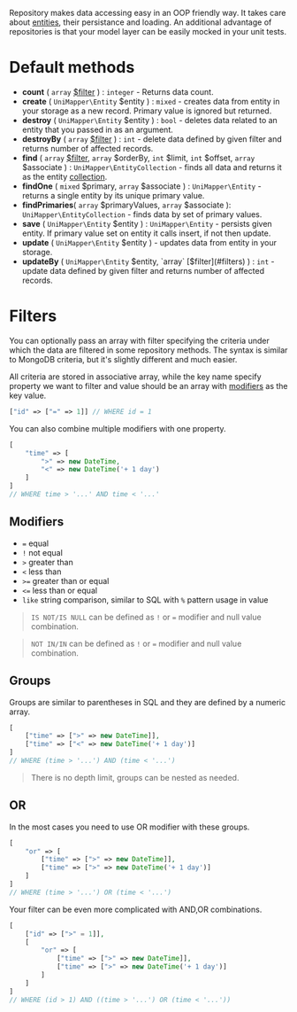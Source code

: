 Repository makes data accessing easy in an OOP friendly way. It takes care about [entities](entity), their persistance and loading. An additional advantage of repositories is that your model layer can be easily mocked in your unit tests.

# Default methods

- **count** ( `array` [$filter](#filters) ) : `integer` - Returns data count.
- **create** ( `UniMapper\Entity` $entity ) : `mixed` - creates data from entity in your storage as a new record. Primary value is ignored but returned.
- **destroy** ( `UniMapper\Entity` $entity ) : `bool` - deletes data related to an entity that you passed in as an argument.
- **destroyBy** ( `array` [$filter](#filters) ) : `int` - delete data defined by given filter and returns number of affected records.
- **find** ( `array` [$filter](#filters), `array` $orderBy, `int` $limit, `int` $offset, `array` $associate ) : `UniMapper\EntityCollection` - finds all data and returns it as the entity [collection](entity#collection).
- **findOne** ( `mixed` $primary, `array` $associate ) : `UniMapper\Entity` - returns a single entity by its unique primary value.
- **findPrimaries**( `array` $primaryValues, `array` $associate ): `UniMapper\EntityCollection` - finds data by set of primary values.
- **save** ( `UniMapper\Entity` $entity ) : `UniMapper\Entity` - persists given entity. If primary value set on entity it calls insert, if not then update.
- **update** ( `UniMapper\Entity` $entity ) - updates data from entity in your storage.
- **updateBy** ( `UniMapper\Entity` $entity, `array` [$filter](#filters) ) : `int` - update data defined by given filter and returns number of affected records.

# Filters
You can optionally pass an array with filter specifying the criteria under which the data are filtered in some repository methods. The syntax is similar to MongoDB criteria, but it's slightly different and much easier.

All criteria are stored in associative array, while the key name specify property we want to filter and value should be an array with [modifiers](#modifiers) as the key value.

```php
["id" => ["=" => 1]] // WHERE id = 1
```

You can also combine multiple modifiers with one property.

```php
[
	"time" => [
		">" => new DateTime,
		"<" => new DateTime('+ 1 day')
	]
]
// WHERE time > '...' AND time < '...'
```

## Modifiers

- `=` equal
- `!` not equal
- `>` greater than
- `<` less than
- `>=` greater than or equal 
- `<=` less than or equal
- `like` string comparison, similar to SQL with `%` pattern usage in value

> `IS NOT/IS NULL` can be defined as `!` or `=` modifier and null value combination.

> `NOT IN/IN` can be defined as `!` or `=` modifier and null value combination.

## Groups

Groups are similar to parentheses in SQL and they are defined by a numeric array.

```php
[
	["time" => [">" => new DateTime]],
	["time" => ["<" => new DateTime('+ 1 day')]
]
// WHERE (time > '...') AND (time < '...')
```

> There is no depth limit, groups can be nested as needed.

## OR

In the most cases you need to use OR modifier with these groups.

```php
[
	"or" => [
		["time" => [">" => new DateTime]],
		["time" => [">" => new DateTime('+ 1 day')]
	]
]
// WHERE (time > '...') OR (time < '...')
```

Your filter can be even more complicated with AND,OR combinations.

```php
[
	["id" => [">" = 1]],
	[
		"or" => [
			["time" => [">" => new DateTime]],
			["time" => [">" => new DateTime('+ 1 day')]
		]
	]
]
// WHERE (id > 1) AND ((time > '...') OR (time < '...'))
```